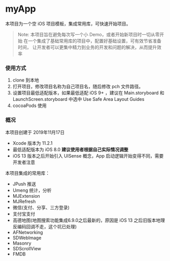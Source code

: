 # myApp

本项目为一个空 iOS 项目模板，集成常用库，可快速开始项目。

> Note:
> 本项目旨在避免每次写一个小 Demo，或者开始新项目时一切从零开始
> 在一个集成了基础常用库的项目中，配置好基础设置，可有效节省准备时间，
> 让开发者可以更集中精力到业务的开发和问题的解决，从而提升效率

### 使用方式

1. clone 到本地
2. 打开项目，修改项目名称为自己项目名，随后修改 pch 文件路径。
3. 设置项目最低适配版本，如果最低适配 iOS 9+ ，建议在 Main.storyboard 和 LaunchScreen.storyboard 中选中 Use Safe Area Layout Guides
4. cocoaPods 使用

### 概况

本项目创建于 2019年11月17日

- Xcode 版本为 11.2.1
- 最低适配版本为 iOS 8.0 **建议使用者根据自己实际情况调整**
- iOS 13 版本之后开始引入 UISense 概念，App 启动逻辑开始变得不同，需要开发者注意


本项目集成的常用库：

- JPush 推送
- Umeng 统计，分析
- MJExtension
- MJRefresh
- 微信(支付、分享、三方登录)
- 支付宝支付
- 高德地图(地图搜索功能集成6.9.0之后最新的，原因是 iOS 13 之后旧版本地理反编码回调不走，这个坑已处理)
- AFNetworking
- SDWebImage
- Masonry
- SDScrollView
- FMDB




